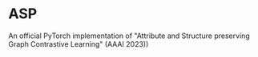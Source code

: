 # ASP
An official PyTorch implementation of "Attribute and Structure preserving Graph Contrastive Learning" (AAAI 2023))

